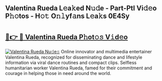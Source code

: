 ## Valentina Rueda L𝚎a𝚔ed N𝚞𝚍e - Part-PtI Vi𝚍𝚎o P𝚑𝚘tos - H𝚘𝚝 O𝚗𝚕yf𝚊ns L𝚎a𝚔s 0E4Sy

# <h2><a href="http://kfd8fw.oniu.top/?m=Valentina+Rueda">🔗👉 🔴 Valentina Rueda P𝚑ot𝚘𝚜 V𝚒d𝚎o</a></h2>

[![Valentina Rueda Nu𝚍e𝚜](https://i.imgur.com/0qMVB7G.gif)](http://kfd8fw.oniu.top/?m=Valentina+Rueda)
Online innovator and multimedia entertainer Valentina Rueda, recognized for disseminating dance and lifestyle information via viral dance routines and compact clips. Selfless humanitarian worker Valentina Rueda, famed for their commitment and courage in helping those in need around the world.  
